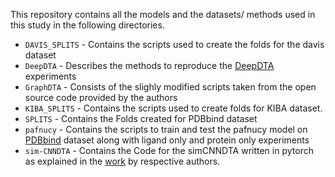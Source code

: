 This repository contains all the models and the datasets/ methods used in this study in the following directories.
* `DAVIS_SPLITS` - Contains the scripts used to create the folds for the davis dataset
* `DeepDTA` - Describes the methods to reproduce the [DeepDTA](https://academic.oup.com/bioinformatics/article/34/17/i821/5093245) experiments
* `GraphDTA` - Consists of the slighly modified scripts taken from the open source code provided by the authors
* `KIBA_SPLITS` - Contains the scripts used to create folds for KIBA dataset.
* `SPLITS` - Contains the Folds created for  PDBbind dataset
* `pafnucy` - Contains the scripts to train and test the pafnucy model on [PDBbind](http://www.pdbbind.org.cn/) dataset along with ligand only and protein only experiments
* `sim-CNNDTA` - Contains the Code for the simCNNDTA written in pytorch as explained in the [work](https://www.nature.com/articles/s41598-021-83679-y.pdf) by respective authors.
